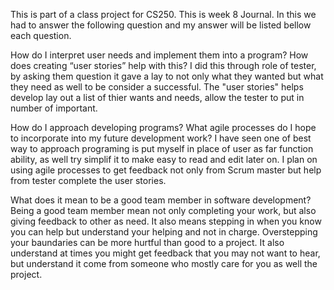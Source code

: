 This is part of a class project for CS250. This is week 8 Journal. In this we had to answer the following question and my answer will be listed bellow each question. 

How do I interpret user needs and implement them into a program? How does creating “user stories” help with this?
I did this through role of tester, by asking them question it gave a lay to not only what they wanted but what they need as well to be consider a successful. The "user stories" helps develop lay out a list of thier wants and needs,
allow the tester to put in number of important. 

How do I approach developing programs? What agile processes do I hope to incorporate into my future development work?
I have seen one of best way to approach programing is put myself in place of user as far function ability, as well try simplif it to make easy to read and edit later on. 
I plan on using agile processes to get feedback not only from Scrum master but help from tester complete the user stories.

What does it mean to be a good team member in software development?
Being a good team member mean not only completing your work, but also giving feedback to other as need. It also means stepping in when you know you can help but understand your helping and not in charge. Overstepping your baundaries can be
more hurtful than good to a project. It also understand at times you might get feedback that you may not want to hear, but understand it come from someone who mostly care for you as well the project. 
